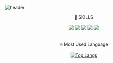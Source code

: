 ![header](https://capsule-render.vercel.app/api?type=Waving&color=gradient&height=200&section=header&text=Welcome!&desc=Dain's%20Github&fontSize=50&animation=twinkling&fontColor=ffffff&fontAlignY=28&descAlignY=45)
<div align="center">
  
  🔫 SKILLS<br/><br/>
  <img src="https://img.shields.io/badge/React-61DAFB?style=flat&logo=React&logoColor=white"/>
  <img src="https://img.shields.io/badge/JavaScript-F7DF1E?style=flat&logo=JavaScript&logoColor=white"/>
  <img src="https://img.shields.io/badge/Scss-CC6699?style=flat&logo=Sass&logoColor=white"/>
  <img src="https://img.shields.io/badge/CSS3-1572B6?style=flat&logo=CSS3&logoColor=white"/>
  <img src="https://img.shields.io/badge/HTML5-E34F26?style=flat&logo=HTML5&logoColor=white"/>
  <br/><br/><br/>
  🔥 Most Used Language<br/><br/>
  [![Top Langs](https://github-readme-stats.vercel.app/api/top-langs/?username=dain9812)](https://github.com/anuraghazra/github-readme-stats)
</div>
